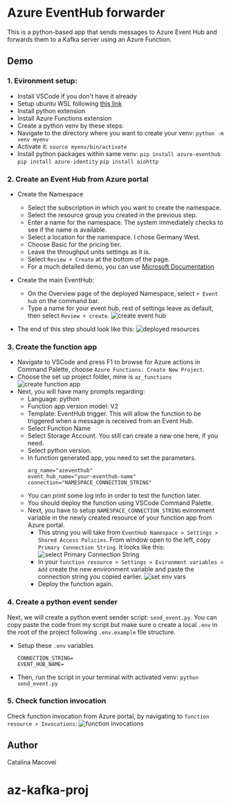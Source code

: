 # Azure EventHub forwarder
This is a python-based app that sends messages to Azure Event Hub and forwards them to a Kafka server using an Azure Function.

## Demo

### 1. Evironment setup:
 - Install VSCode if you don't have it already  
- Setup ubuntu WSL following [this link](https://learn.microsoft.com/en-us/windows/wsl/tutorials/wsl-vscode)  
- Install python extension  
- Install Azure Functions extension
- Create a python venv by these steps:
- Navigate to the directory where you want to create your venv:
  ```python -m venv myenv```
- Activate it:
  ```source myenv/bin/activate```
- Install python packages within same venv:
    ```pip install azure-eventhub```
    ```pip install azure-identity```
    ```pip install aiohttp```

### 2. Create an Event Hub from Azure portal
- Create the Namespace
    - Select the subscription in which you want to create the namespace.
    - Select the resource group you created in the previous step.
    - Enter a name for the namespace. The system immediately checks to see if the name is available.
    - Select a location for the namespace. I chose Germany West.
    - Choose Basic for the pricing tier. 
    - Leave the throughput units settings as it is. 
    - Select ```Review + Create``` at the bottom of the page.
    - For a much detailed demo, you can use [Microsoft Documentation](https://learn.microsoft.com/en-us/azure/event-hubs/event-hubs-create)

- Create the main EventHub:
    - On the Overview page of the deployed Namespace, select ```+ Event hub``` on the command bar.
    - Type a name for your event hub, rest of settings leave as default, then select ```Review + create```.
      ![create event hub](imgs/image1.png)

- The end of this step should look like this:
  ![deployed resources](imgs/image2.png)

### 3. Create the function app
- Navigate to VSCode and press F1 to browse for Azure actions in Command Palette, choose ```Azure Functions: Create New Project```. 
- Choose the set up project folder, mine is ```az_functions```
  ![create function app](imgs/image3.png)
- Next, you will have many prompts regarding:
    - Language: python 
    - Function app version model: V2
    - Template: EventHub trigger.
      This will allow the function to be triggered when a message is received from an Event Hub.
    - Select Function Name
    - Select Storage Account. You still can create a new one here, if you need.
    - Select python version.
    - In function generated app, you need to set the parameters.
      ```
      arg_name="azeventhub"
      event_hub_name="your-eventhub-name"
      connection="NAMESPACE_CONNECTION_STRING"
      ```
    - You can print some log info in order to test the function later.
    - You should deploy the function using  VSCode Command Palette. 
    - Next, you have to setup ```NAMESPACE_CONNECTION_STRING``` evironment variable in the newly created resource of your function app from Azure portal.
      - This string you will take from ```EventHub Namespace > Settings > Shared Access Policies```. From window open to the left, copy ```Primary Connection String```. It looks like this:
      ![select Primary Connection String](imgs/image4.png)
      - In your ```function resource > Settings > Evironment variables > Add``` create the new environment variable and paste the connection string you copied earlier.
      ![set env vars](imgs/image5.png)
      - Deploy the function again.

### 4. Create a python event sender
Next, we will create a python event sender script: ```send_event.py```. You can copy paste the code from my script but make sure o create a local ```.env``` in the root of the project following ```.env.example``` file structure.  
  - Setup these ```.env``` variables
    ```
    CONNECTION_STRING=
    EVENT_HUB_NAME=
    ```
  - Then, run the script in your terminal with activated venv:
    ```python send_event.py``` 

### 5. Check function invocation 
Check function invocation from Azure portal, by navigating to ```function resource > Invocations```:
![function invocations](imgs/image6.png)

## Author
Catalina Macovei




    

# az-kafka-proj
